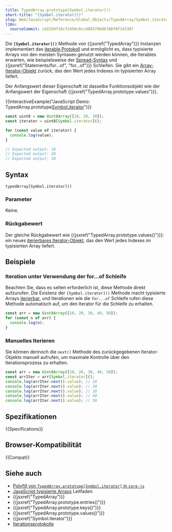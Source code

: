 ```yaml
---
title: TypedArray.prototype[Symbol.iterator]()
short-title: "[Symbol.iterator]()"
slug: Web/JavaScript/Reference/Global_Objects/TypedArray/Symbol.iterator
l10n:
  sourceCommit: cd22b9f18cf2450c0cc488379b8b780f0f343397
---
```


Die **`[Symbol.iterator]()`** Methode von {{jsxref("TypedArray")}} Instanzen implementiert das [iterable Protokoll](/de/docs/Web/JavaScript/Reference/Iteration_protocols) und ermöglicht es, dass typisierte Arrays von den meisten Syntaxen genutzt werden können, die Iterables erwarten, wie beispielsweise der [Spread-Syntax](/de/docs/Web/JavaScript/Reference/Operators/Spread_syntax) und {{jsxref("Statements/for...of", "for...of")}} Schleifen. Sie gibt ein [Array-Iterator-Objekt](/de/docs/Web/JavaScript/Reference/Global_Objects/Iterator) zurück, das den Wert jedes Indexes im typisierten Array liefert.

Der Anfangswert dieser Eigenschaft ist dasselbe Funktionsobjekt wie der Anfangswert der Eigenschaft {{jsxref("TypedArray.prototype.values")}}.

{{InteractiveExample("JavaScript Demo: TypedArray.prototype[Symbol.iterator]()")}}

```js interactive-example
const uint8 = new Uint8Array([10, 20, 30]);
const iterator = uint8[Symbol.iterator]();

for (const value of iterator) {
  console.log(value);
}

// Expected output: 10
// Expected output: 20
// Expected output: 30
```

## Syntax

```js-nolint
typedArray[Symbol.iterator]()
```

### Parameter

Keine.

### Rückgabewert

Der gleiche Rückgabewert wie {{jsxref("TypedArray.prototype.values()")}}: ein neues [iterierbares Iterator-Objekt](/de/docs/Web/JavaScript/Reference/Global_Objects/Iterator), das den Wert jedes Indexes im typisierten Array liefert.

## Beispiele

### Iteration unter Verwendung der for...of Schleife

Beachten Sie, dass es selten erforderlich ist, diese Methode direkt aufzurufen. Die Existenz der `[Symbol.iterator]()` Methode macht typisierte Arrays [iterierbar](/de/docs/Web/JavaScript/Reference/Iteration_protocols#the_iterable_protocol), und Iterationen wie die `for...of` Schleife rufen diese Methode automatisch auf, um den Iterator für die Schleife zu erhalten.

```js
const arr = new Uint8Array([10, 20, 30, 40, 50]);
for (const n of arr) {
  console.log(n);
}
```

### Manuelles Iterieren

Sie können dennoch die `next()` Methode des zurückgegebenen Iterator-Objekts manuell aufrufen, um maximale Kontrolle über den Iterationsprozess zu erhalten.

```js
const arr = new Uint8Array([10, 20, 30, 40, 50]);
const arrIter = arr[Symbol.iterator]();
console.log(arrIter.next().value); // 10
console.log(arrIter.next().value); // 20
console.log(arrIter.next().value); // 30
console.log(arrIter.next().value); // 40
console.log(arrIter.next().value); // 50
```

## Spezifikationen

{{Specifications}}

## Browser-Kompatibilität

{{Compat}}

## Siehe auch

- [Polyfill von `TypedArray.prototype[Symbol.iterator]` in `core-js`](https://github.com/zloirock/core-js#ecmascript-typed-arrays)
- [JavaScript typisierte Arrays](/de/docs/Web/JavaScript/Guide/Typed_arrays) Leitfaden
- {{jsxref("TypedArray")}}
- {{jsxref("TypedArray.prototype.entries()")}}
- {{jsxref("TypedArray.prototype.keys()")}}
- {{jsxref("TypedArray.prototype.values()")}}
- {{jsxref("Symbol.iterator")}}
- [Iterationsprotokolle](/de/docs/Web/JavaScript/Reference/Iteration_protocols)
